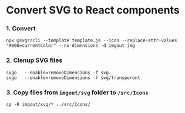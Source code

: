 # Convert SVG to React components

### 1. Convert

```
npx @svgr/cli --template template.js --icon --replace-attr-values "#000=currentColor" --no-dimensions -d imgout img
```

### 2. Clenup SVG files

```
svgo   --enable=removeDimensions -f svg
svgo   --enable=removeDimensions -f svg/transporent
```

### 3. Copy files from `imgout/svg` folder to `/src/Icons`

```
cp -R imgout/svg/* ../src/Icons/
```
